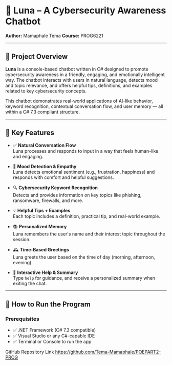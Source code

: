 # 🌙 Luna – A Cybersecurity Awareness Chatbot

**Author:** Mamaphale Tema 
**Course:** PROG6221

---

## 📌 Project Overview

**Luna** is a console-based chatbot written in C# designed to promote cybersecurity awareness in a friendly, engaging, and emotionally intelligent way. The chatbot interacts with users in natural language, detects mood and topic relevance, and offers helpful tips, definitions, and examples related to key cybersecurity concepts.

This chatbot demonstrates real-world applications of AI-like behavior, keyword recognition, contextual conversation flow, and user memory — all within a C# 7.3 compliant structure.

---

## 🧠 Key Features

- ✅ **Natural Conversation Flow**  
  Luna processes and responds to input in a way that feels human-like and engaging.

- 🧠 **Mood Detection & Empathy**  
  Luna detects emotional sentiment (e.g., frustration, happiness) and responds with comfort and helpful suggestions.

- 🔍 **Cybersecurity Keyword Recognition**  
  Detects and provides information on key topics like phishing, ransomware, firewalls, and more.

- 💡 **Helpful Tips + Examples**  
  Each topic includes a definition, practical tip, and real-world example.

- 📚 **Personalized Memory**  
  Luna remembers the user's name and their interest topic throughout the session.

- 🕰️ **Time-Based Greetings**  
  Luna greets the user based on the time of day (morning, afternoon, evening).

- 🎯 **Interactive Help & Summary**  
  Type `help` for guidance, and receive a personalized summary when exiting the chat.

---

## 🚀 How to Run the Program

### Prerequisites

- ✅ .NET Framework (C# 7.3 compatible)
- ✅ Visual Studio or any C#-capable IDE
- ✅ Terminal or Console to run the app

GitHub Repository Link
https://github.com/Tema-Mamaphale/POEPART2-PROG
